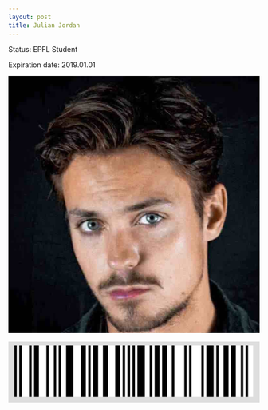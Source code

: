 ```yaml
---
layout: post
title: Julian Jordan 
---
```


Status: EPFL Student 

Expiration date: 2019.01.01


![](/members/img/test.jpg)

![](/members/img/bar.png)

